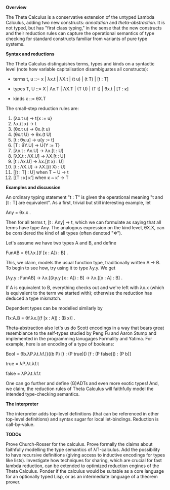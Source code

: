 __Overview__

The Theta Calculus is a conservative extension of the untyped Lambda Calculus, adding two new constructs: _annotation_ and _theta-abstraction_. It is not typed, but has "first class typing," in the sense that the new constructs and their reduction rules can capture the operational semantics of type checking for standard constructs familiar from variants of pure type systems.

__Syntax and reductions__

The Theta Calculus distinguishes terms, types and kinds on a syntactic level (note how variable capitalisation disambiguates all constructs):

* terms t, u ::= x | λx.t | λX.t | (t u) | (t T) | [t : T] 

*  types T, U ::= X | Λx.T | ΛX.T | (T U) | (T t) | θx.t | [T : κ]

* kinds κ ::= θX.T

The small-step reduction rules are:

1. (λx.t u) -> t{x := u}
2. λx.(t x) -> t
3. (θx.t u) -> θx.(t u)
4. (θx.t U) -> θx.(t U)
5. [t : θy.u] -> u{y := t}
6. [T : θY.U] -> U{Y := T}
7. [λx.t : Λx.U] -> λx.[t : U]
8. [λX.t : ΛX.U] -> λX.[t : U]
9. [t : Λx.U] -> λx.[(t x) : U]
10. [t : ΛX.U] -> λX.[(t X) : U]
11. [[t : T] : U] when T ~ U -> t
12. [[T : κ] κ'] when κ ~ κ' -> T

__Examples and discussion__

An ordinary typing statement "t : T" is given the operational meaning "t and [t : T] are equivalent". As a first, trivial but still interesting example, let

Any = θx.x .

Then for all terms t, [t : Any] -> t, which we can formulate as saying that all terms have type Any. The analogous expression on the kind level, θX.X, can be considered the kind of all types (often denoted "✲").

Let's assume we have two types A and B, and define

FunAB = θf.λx.[(f [x : A]) : B] .

This, we claim, models the usual function type, traditionally written A -> B. To begin to see how, try using it to type λy.y. We get

[λy.y : FunAB] -> λx.[(λy.y [x : A]) : B] -> λx.[[x : A] : B] .

If A is equivalent to B, everything checks out and we're left with λx.x (which is equivalent to the term we started with); otherwise the reduction has deduced a type mismatch.

Dependent types can be modelled similarly by

Πx:A.B = θf.λx.[(f [x : A]) : (B x)] .

Theta-abstraction also let's us do Scott encodings in a way that bears great resemblance to the self-types studied by Peng Fu and Aaron Stump and implemented in the programming lanugages Formality and Yatima. For example, here is an encoding of a type of booleans:

Bool = θb.λP.λt.λf.[(((b P) [t : (P true)]) [f : (P false)]) : (P b)]

true = λP.λt.λf.t

false = λP.λt.λf.t

One can go further and define (G)ADTs and even more exotic types! And, we claim, the reduction rules of Theta Calculus will faithfully model the intended type-checking semantics.

__The interpreter__

The interpreter adds top-level definitions (that can be referenced in other top-level definitions) and syntax sugar for local let-bindings. Reduction is call-by-value.

__TODOs__

Prove Church-Rosser for the calculus. Prove formally the claims about faithfully modelling the type semantics of λΠ-calculus. Add the possibility to have recursive definitions (giving access to inductive encodings for types like lists). Investigate how techniques for sharing, which are crucial for fast lambda reduction, can be extended to optimized reduction engines of the Theta Calculus. Ponder if the calculus would be suitable as a core language for an optionally typed Lisp, or as an intermediate language of a theorem prover.